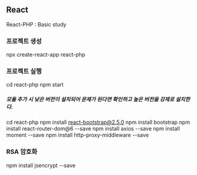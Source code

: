 ## React
React-PHP : Basic study

### 프로젝트 생성
npx create-react-app react-php

### 프로젝트 실행
cd react-php
npm start

##### 모듈 추가 시 낮은 버전이 설치되어 문제가 된다면 확인하고 높은 버전을 강제로 설치한다.
cd react-php
npm install react-bootstrap@2.5.0 
npm install bootstrap
npm install react-router-dom@6 --save 
npm install axios --save 
npm install moment --save 
npm install http-proxy-middleware --save

### RSA 암호화
npm install jsencrypt --save
